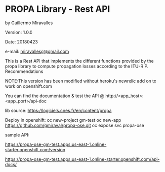 # PROPA Library -  Rest API
by Guillermo Miravalles

Version: 1.0.0

Date: 20180423

e-mail: miravallesg@gmail.com

This is a Rest API that implements the different functions provided by the propa library to compute propagation losses according to the ITU-R P. Recommendations

NOTE:This version has been modified without heroku's newrelic add on to work on openshift.com

You can find the documentation & test the API @ http://<app_host>:<app_port>/api-doc

lib source: https://logiciels.cnes.fr/en/content/propa

Deploy in openshift:
oc new-project gm-test
oc new-app https://github.com/gmiraval/propa-ose.git
oc expose svc propa-ose

sample API:

https://propa-ose-gm-test.apps.us-east-1.online-starter.openshift.com/version

https://propa-ose-gm-test.apps.us-east-1.online-starter.openshift.com/api-docs/
